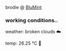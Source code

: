 brodie @ [BluMint](https://www.linkedin.com/company/blumint-io/)

<!--weather_start-->
### working conditions..

weather: broken clouds ☁️

temp: 26.25 °C 🥶

<!--weather_end-->
